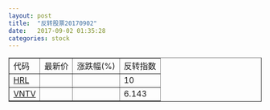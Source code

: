 ```yaml
---
layout: post
title:  "反转股票20170902"
date:   2017-09-02 01:35:28
categories: stock
---
```


<script type="text/javascript">
var stockList = []
stockList.push('gb_hrl');
stockList.push('gb_vntv');
</script>

<table border="1">
 <tr>
 <td>代码</td>
  <td>最新价</td>
  <td>涨跌幅(%)</td>
 <td>反转指数</td>
</tr>
  <tr id="hrl"><td><a href="http://stock.finance.sina.com.cn/usstock/quotes/HRL.html" target="_blank">HRL</a></td><td></td><td></td><td>10</td></tr>
  <tr id="vntv"><td><a href="http://stock.finance.sina.com.cn/usstock/quotes/VNTV.html" target="_blank">VNTV</a></td><td></td><td></td><td>6.143</td></tr>
</table>
